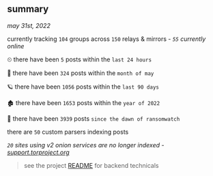 
## summary
_may 31st, 2022_

currently tracking `104` groups across `150` relays & mirrors - _`55` currently online_

⏲ there have been `5` posts within the `last 24 hours`

🦈 there have been `324` posts within the `month of may`

🪐 there have been `1056` posts within the `last 90 days`

🏚 there have been `1653` posts within the `year of 2022`

🦕 there have been `3939` posts `since the dawn of ransomwatch`

there are `50` custom parsers indexing posts

_`20` sites using v2 onion services are no longer indexed - [support.torproject.org](https://support.torproject.org/onionservices/v2-deprecation/)_

> see the project [README](https://github.com/joshhighet/ransomwatch#ransomwatch--) for backend technicals
